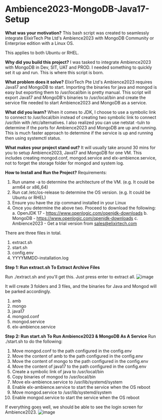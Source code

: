 # Ambience2023-MongoDB-Java17-Setup
**What was your motivation?**
This bash script was created to seamlessly integrate ElixirTech Pte Ltd's Ambience2023 with MongoDB Community or Enterprise edition with a Linux OS.

This applies to both Ubuntu or RHEL.

**Why did you build this project?**
I was tasked to integrate Ambience2023 with MongoDB in Dev, SIT, UAT and PROD. I needed something to quickly set it up and run. This is where this script is born.

**What problem does it solve?**
ElixirTech Pte Ltd's Ambience2023 requires Java17 and MongoDB to start. Importing the binaries for java and mongod is easy but exporting them to /usr/local/bin is pretty manual. This script will export Java17 and MongoDB's binaries to /usr/local/bin and create the service file needed to start Ambience2023 and MongoDB as a service.

**What did you learn?**
When it comes to JDK, I choose to use a symbolic link to connect to /usr/local/bin instead of creating two symbolic link to connect /usr/bin with /etc/alternatives.
I also realized you can use netstat -tuln to determine if the ports for Ambience2023 and MongoDB are up and running. This is much faster approach to determine if the service is up and running then using systemctl status.

**What makes your project stand out?**
It will usually take around 30 mins for you to setup Ambience2023, Java17 and MongoDB for one VM. This includes creating mongod.conf, mongod.service and elx-ambience.service, not to forget the storage folder for mongod and system log.

**How to Install and Run the Project?**
Requirements:
1. Run uname -a to determine the architecture of the VM. (e.g. It could be arm64 or x86_64)
2. Run cat /etc/os-release to determine the OS version. (e.g. It could be Ubuntu or RHEL)
3. Ensure you have the zip command installed in your Linux
4. Once you determine the above two. Proceed to download the following:
   a. OpenJDK 17 - https://www.openlogic.com/openjdk-downloads
   b. MongoDB - https://www.openlogic.com/openjdk-downloads
   c. Ambience2023 - Get a trial version from sales@elixirtech.com
   
There are three files in total.
1. extract.sh
2. start.sh
3. config.env
4. YYYYMMDD-installation.log

**Step 1: Run extract.sh To Extract Archive Files**

Run ./extract.sh and you'll get this. Just press enter to extract all.
![image](https://github.com/davidaw78/Ambience2023-MongoDB-Java17-Setup/assets/89636227/39dc9bd6-705b-4bb9-ad3f-88b37473fa63)

It will create 3 folders and 3 files, and the binaries for Java and Mongod will be parked accordingly.
1. amb
2. mongo
3. java17
4. mongod.conf
5. mongod.service
6. elx-ambience.service

**Step 2: Run start.sh To Run Ambience2023 & MongoDB As A Service**
Run ./start.sh to do the following:
1. Move mongod.conf to the path configured in the config.env
2. Move the content of amb to the path configured in the config.env
3. Move the content of mongo to the path configured in the config.env
4. Move the content of java17 to the path configured in the config.env
5. Create a symbolic link of java to /usr/local/bin
6. Copy binaries of mongod to /usr/local/bin
7. Move elx-ambience.service to /usr/lib/systemd/system
8. Enable elx-ambience.service to start the service when the OS reboot
9. Move mongod.service to /usr/lib/systemd/system
10. Enable mongod.service to start the service when the OS reboot

If everything goes well, we should be able to see the login screen for Ambience2023.
![image](https://github.com/davidaw78/Ambience2023-MongoDB-Java17-Setup/assets/89636227/f599ee4f-9c79-4fc6-a9e4-50c3da741a1c)
